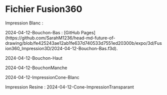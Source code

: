 # Fichier Fusion360

<p>Impression Blanc :</p>
<p>2024-04-12-Bouchon-Bas : [GitHub Pages](https://github.com/SarahM1236/head-md-future-of-drawing/blob/fe425243ae12ab1fe637d740533d7551ed20300b/expo/3d/Fusion360_Impression3D/2024-04-12-Bouchon-Bas.f3d).
</p>
<p>2024-04-12-Bouchon-Haut</p>
<p>2024-04-12-BouchonManche</p>
<p>2024-04-12-ImpressionCone-Blanc</p>
<p>Impression Resine : 2024-04-12-Cone-ImpressionTransparant</p>